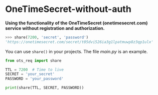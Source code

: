 # OneTimeSecret-without-auth
**Using the functionality of the OneTimeSecret (onetimesecret.com) service without registration and authorization.**
```python
>>> share(7200, 'secret', 'password')
'https://onetimesecret.com/secret/t05dvi526ia3g1lpatmuwp8z3qp1ulx'
```

You can use `share()` in your projects. The file *main.py* is an example.
```python
from ots_req import share

TTL = 7200  # Time to live
SECRET = 'your_secret'
PASSWORD = 'your_password'

print(share(TTL, SECRET, PASSWORD))
```